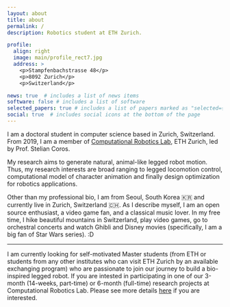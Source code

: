 ```yaml
---
layout: about
title: about
permalink: /
description: Robotics student at ETH Zurich.

profile:
  align: right
  image: main/profile_rect7.jpg
  address: >
    <p>Stampfenbachstrasse 48</p>
    <p>8092 Zurich</p>
    <p>Switzerland</p>

news: true  # includes a list of news items
software: false # includes a list of software
selected_papers: true # includes a list of papers marked as "selected={true}"
social: true  # includes social icons at the bottom of the page
---
```


I am a doctoral student in computer science based in Zurich, Switzerland. 
From 2019, I am a member of [Computational Robotics Lab](http://crl.ethz.ch), ETH Zurich, led by Prof. Stelian Coros.

My research aims to generate natural, animal-like legged robot motion. 
Thus, my research interests are broad ranging to legged locomotion control, computational model of character animation and finally design optimization for robotics applications. 

Other than my professional bio, I am from Seoul, South Korea 🇰🇷 and currently live in Zurich, Switzerland 🇨🇭. 
As I describe myself, I am an open source enthusiast, a video game fan, and a classical music lover. 
In my free time, I hike beautiful mountains in Switzerland, play video games, go to orchestral concerts and watch Ghibli and Disney movies (specifically, I am a big fan of Star Wars series). :D

------
I am currently looking for self-motivated Master students (from ETH or students from any other institutes who can visit ETH Zurich by an available exchanging program) who are passionate to join our journey to build a bio-inspired legged robot. 
If you are intested in participating in one of our 3-month (14-weeks, part-time) or 6-month (full-time) research projects at Computational Robotics Lab. 
Please see more details [here](/bio-inspired-robots/) if you are interested.



<!-- Write your biography here. Tell the world about yourself. Link to your favorite [subreddit](http://reddit.com){:target="\_blank"}. You can put a picture in, too. The code is already in, just name your picture `prof_pic.jpg` and put it in the `img/` folder.
Put your address / P.O. box / other info right below your picture. You can also disable any these elements by editing `profile` property of the YAML header of your `_pages/about.md`. Edit `_bibliography/papers.bib` and Jekyll will render your [publications page](/al-folio/publications/) automatically.
Link to your social media connections, too. This theme is set up to use [Font Awesome icons](http://fortawesome.github.io/Font-Awesome/){:target="\_blank"} and [Academicons](https://jpswalsh.github.io/academicons/){:target="\_blank"}, like the ones below. Add your Facebook, Twitter, LinkedIn, Google Scholar, or just disable all of them. -->
